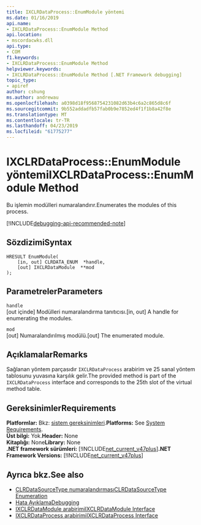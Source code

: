 ```yaml
---
title: IXCLRDataProcess::EnumModule yöntemi
ms.date: 01/16/2019
api.name:
- IXCLRDataProcess::EnumModule Method
api.location:
- mscordacwks.dll
api.type:
- COM
f1.keywords:
- IXCLRDataProcess::EnumModule Method
helpviewer.keywords:
- IXCLRDataProcess::EnumModule Method [.NET Framework debugging]
topic_type:
- apiref
author: cshung
ms.author: andrewau
ms.openlocfilehash: a0398d18f9568754231082d63b4c6a2c865d8c6f
ms.sourcegitcommit: 9b552addadfb57fab0b9e7852ed4f1f1b8a42f8e
ms.translationtype: MT
ms.contentlocale: tr-TR
ms.lasthandoff: 04/23/2019
ms.locfileid: "61775277"
---
```

# <a name="ixclrdataprocessenummodule-method"></a><span data-ttu-id="1b38e-102">IXCLRDataProcess::EnumModule yöntemi</span><span class="sxs-lookup"><span data-stu-id="1b38e-102">IXCLRDataProcess::EnumModule Method</span></span>

<span data-ttu-id="1b38e-103">Bu işlemin modülleri numaralandırır.</span><span class="sxs-lookup"><span data-stu-id="1b38e-103">Enumerates the modules of this process.</span></span>

[!INCLUDE[debugging-api-recommended-note](../../../../includes/debugging-api-recommended-note.md)]

## <a name="syntax"></a><span data-ttu-id="1b38e-104">Sözdizimi</span><span class="sxs-lookup"><span data-stu-id="1b38e-104">Syntax</span></span>

```
HRESULT EnumModule(
    [in, out] CLRDATA_ENUM  *handle,
    [out] IXCLRDataModule  **mod
);
```

## <a name="parameters"></a><span data-ttu-id="1b38e-105">Parametreler</span><span class="sxs-lookup"><span data-stu-id="1b38e-105">Parameters</span></span>

`handle`\
<span data-ttu-id="1b38e-106">[out içinde] Modülleri numaralandırma tanıtıcısı.</span><span class="sxs-lookup"><span data-stu-id="1b38e-106">[in, out] A handle for enumerating the modules.</span></span>

`mod`\
<span data-ttu-id="1b38e-107">[out] Numaralandırılmış modülü.</span><span class="sxs-lookup"><span data-stu-id="1b38e-107">[out] The enumerated module.</span></span>

## <a name="remarks"></a><span data-ttu-id="1b38e-108">Açıklamalar</span><span class="sxs-lookup"><span data-stu-id="1b38e-108">Remarks</span></span>

<span data-ttu-id="1b38e-109">Sağlanan yöntem parçasıdır `IXCLRDataProcess` arabirim ve 25 sanal yöntem tablosunu yuvasına karşılık gelir.</span><span class="sxs-lookup"><span data-stu-id="1b38e-109">The provided method is part of the `IXCLRDataProcess` interface and corresponds to the 25th slot of the virtual method table.</span></span>

## <a name="requirements"></a><span data-ttu-id="1b38e-110">Gereksinimler</span><span class="sxs-lookup"><span data-stu-id="1b38e-110">Requirements</span></span>

<span data-ttu-id="1b38e-111">**Platformlar:** Bkz: [sistem gereksinimleri](../../../../docs/framework/get-started/system-requirements.md).</span><span class="sxs-lookup"><span data-stu-id="1b38e-111">**Platforms:** See [System Requirements](../../../../docs/framework/get-started/system-requirements.md).</span></span>  
<span data-ttu-id="1b38e-112">**Üst bilgi:** Yok.</span><span class="sxs-lookup"><span data-stu-id="1b38e-112">**Header:** None</span></span>  
<span data-ttu-id="1b38e-113">**Kitaplığı:** None</span><span class="sxs-lookup"><span data-stu-id="1b38e-113">**Library:** None</span></span>  
<span data-ttu-id="1b38e-114">**.NET framework sürümleri:** [!INCLUDE[net_current_v47plus](../../../../includes/net-current-v47plus.md)]</span><span class="sxs-lookup"><span data-stu-id="1b38e-114">**.NET Framework Versions:** [!INCLUDE[net_current_v47plus](../../../../includes/net-current-v47plus.md)]</span></span>  

## <a name="see-also"></a><span data-ttu-id="1b38e-115">Ayrıca bkz.</span><span class="sxs-lookup"><span data-stu-id="1b38e-115">See also</span></span>

- [<span data-ttu-id="1b38e-116">CLRDataSourceType numaralandırması</span><span class="sxs-lookup"><span data-stu-id="1b38e-116">CLRDataSourceType Enumeration</span></span>](clrdatasourcetype-enumeration.md)
- [<span data-ttu-id="1b38e-117">Hata Ayıklama</span><span class="sxs-lookup"><span data-stu-id="1b38e-117">Debugging</span></span>](index.md)
- [<span data-ttu-id="1b38e-118">IXCLRDataModule arabirimi</span><span class="sxs-lookup"><span data-stu-id="1b38e-118">IXCLRDataModule Interface</span></span>](ixclrdatamodule-interface.md)
- [<span data-ttu-id="1b38e-119">IXCLRDataProcess arabirimi</span><span class="sxs-lookup"><span data-stu-id="1b38e-119">IXCLRDataProcess Interface</span></span>](ixclrdataprocess-interface.md)
